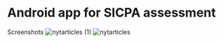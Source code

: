 # Android app for SICPA assessment

Screenshots
![nytarticles (1)](https://user-images.githubusercontent.com/32260386/158972414-6a3203a1-1191-4ad5-ba12-d076b553017e.jpg)
![nytarticles](https://user-images.githubusercontent.com/32260386/158972424-7174f85c-a605-45b4-ae3d-373114a46fc9.jpg)
